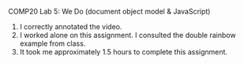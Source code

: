 COMP20 Lab 5: We Do (document object model & JavaScript)

1) I correctly annotated the video.
2) I worked alone on this assignment. I consulted the double rainbow example from class.
3) It took me approximately 1.5 hours to complete this assignment.